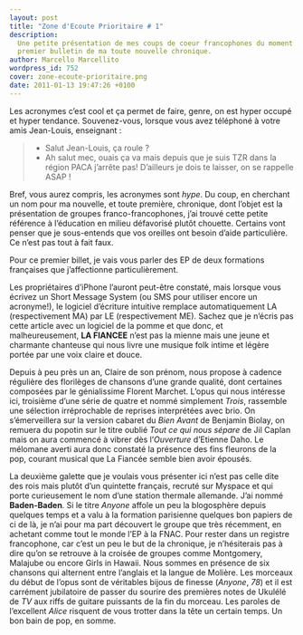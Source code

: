 ```yaml
---
layout: post
title: "Zone d'Ecoute Prioritaire # 1"
description:
  Une petite présentation de mes coups de coeur francophones du moment pour mon
  premier bulletin de ma toute nouvelle chronique.
author: Marcello Marcellito
wordpress_id: 752
cover: zone-ecoute-prioritaire.png
date: 2011-01-13 19:47:26 +0100
---
```


Les acronymes c’est cool et ça permet de faire, genre, on est hyper occupé et
hyper tendance. Souvenez-vous, lorsque vous avez téléphoné à votre amis
Jean-Louis, enseignant :

> - Salut Jean-Louis, ça roule ?
> - Ah salut mec, ouais ça va mais depuis que je suis TZR dans la région PACA
>   j’arrête pas! D’ailleurs je dois te laisser, on se rappelle ASAP !

Bref, vous aurez compris, les acronymes sont _hype_. Du coup, en cherchant un
nom pour ma nouvelle, et toute première, chronique, dont l’objet est la
présentation de groupes franco-francophones, j’ai trouvé cette petite référence
à l’éducation en milieu défavorisé plutôt chouette. Certains vont penser que je
sous-entends que vos oreilles ont besoin d’aide particulière. Ce n’est pas tout
à fait faux.

Pour ce premier billet, je vais vous parler des EP de deux formations françaises
que j’affectionne particulièrement.

Les propriétaires d’iPhone l’auront peut-être constaté, mais lorsque vous
écrivez un Short Message System (ou SMS pour utiliser encore un acronyme!), le
logiciel d’écriture intuitive remplace automatiquement LA (respectivement MA)
par LE (respectivement ME). Sachez que je n’écris pas cette article avec un
logiciel de la pomme et que donc, et malheureusement, **LA FIANCEE** n’est pas
la mienne mais une jeune et charmante chanteuse qui nous livre une musique folk
intime et légère portée par une voix claire et douce.

Depuis à peu près un an, Claire de son prénom, nous propose à cadence régulière
des florilèges de chansons d’une grande qualité, dont certaines composées par le
génialissime Florent Marchet. L’opus qui nous intéresse ici, troisième d’une
série de quatre et nommé simplement _Trois_, rassemble une sélection
irréprochable de reprises interprétées avec brio. On s’émerveillera sur la
version cabaret du _Bien Avant_ de Benjamin Biolay, on remuera du popotin sur le
titre oublié _Tout ce qui nous sépare_ de Jil Caplan mais on aura commencé à
vibrer dès l’_Ouverture_ d’Etienne Daho. Le mélomane averti aura donc constaté
la présence des fins fleurons de la pop, courant musical que La Fiancée semble
bien avoir épousés.

La deuxième galette que je voulais vous présenter ici n’est pas celle dite des
rois mais plutôt d’un quintette français, recruté sur Myspace et qui porte
curieusement le nom d’une station thermale allemande. J’ai nommé
**Baden-Baden**. Si le titre _Anyone_ affole un peu la blogosphère depuis
quelques temps et a valu à la formation parisienne quelques bon papiers de ci de
là, je n’ai pour ma part découvert le groupe que très récemment, en achetant
comme tout le monde l’EP à la FNAC. Pour rester dans un registre francophone,
car c’est un peu le but de la chronique, je n’hésiterais pas à dire qu’on se
retrouve à la croisée de groupes comme Montgomery, Malajube ou encore Girls in
Hawaii. Nous sommes en présence de six chansons qui alternent entre l’anglais et
la langue de Molière. Les morceaux du début de l’opus sont de véritables bijous
de finesse (_Anyone_, _78_) et il est carrément jubilatoire de passer du sourire
des premières notes de Ukulélé de _TV_ aux riffs de guitare puissants de la fin
du morceau. Les paroles de l’excellent _Alice_ risquent de vous trotter dans la
tête un certain temps. Un bon bain de pop, en somme.

